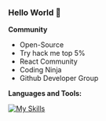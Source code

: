 ### Hello World 👋 





**Community**
- Open-Source
- Try hack me top 5%
- React Community
- Coding Ninja
- Github Developer Group

  
**Languages and Tools:**


[![My Skills](https://skillicons.dev/icons?i=html,css,js,react,nextjs,solidjs,alpinejs,bootstrap,vercel,materialui,netlify,tailwind,ai,d3,ps,cloudflare,firebase,bash,codepen,gulp,vscode,discord,twitter,github&perline=12)](https://skillicons.dev)
